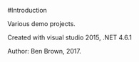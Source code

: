 #Introduction 

Various demo projects.

Created with visual studio 2015, .NET 4.6.1

Author: Ben Brown, 2017.
